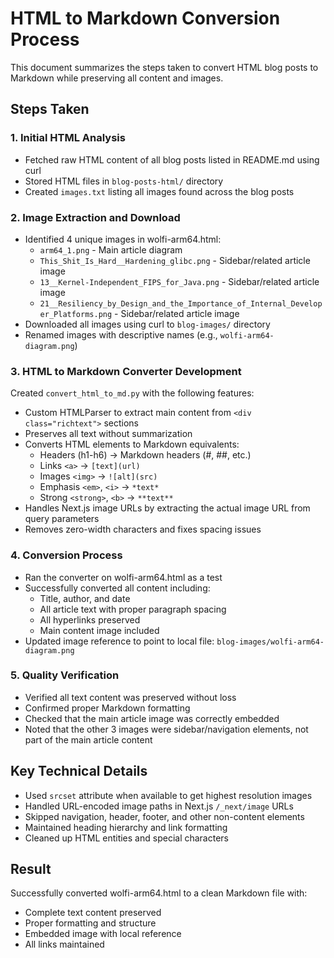 # HTML to Markdown Conversion Process

This document summarizes the steps taken to convert HTML blog posts to Markdown while preserving all content and images.

## Steps Taken

### 1. Initial HTML Analysis
- Fetched raw HTML content of all blog posts listed in README.md using curl
- Stored HTML files in `blog-posts-html/` directory
- Created `images.txt` listing all images found across the blog posts

### 2. Image Extraction and Download
- Identified 4 unique images in wolfi-arm64.html:
  - `arm64_1.png` - Main article diagram
  - `This_Shit_Is_Hard__Hardening_glibc.png` - Sidebar/related article image
  - `13__Kernel-Independent_FIPS_for_Java.png` - Sidebar/related article image
  - `21__Resiliency_by_Design_and_the_Importance_of_Internal_Developer_Platforms.png` - Sidebar/related article image
- Downloaded all images using curl to `blog-images/` directory
- Renamed images with descriptive names (e.g., `wolfi-arm64-diagram.png`)

### 3. HTML to Markdown Converter Development
Created `convert_html_to_md.py` with the following features:
- Custom HTMLParser to extract main content from `<div class="richtext">` sections
- Preserves all text without summarization
- Converts HTML elements to Markdown equivalents:
  - Headers (h1-h6) → Markdown headers (#, ##, etc.)
  - Links `<a>` → `[text](url)`
  - Images `<img>` → `![alt](src)`
  - Emphasis `<em>`, `<i>` → `*text*`
  - Strong `<strong>`, `<b>` → `**text**`
- Handles Next.js image URLs by extracting the actual image URL from query parameters
- Removes zero-width characters and fixes spacing issues

### 4. Conversion Process
- Ran the converter on wolfi-arm64.html as a test
- Successfully converted all content including:
  - Title, author, and date
  - All article text with proper paragraph spacing
  - All hyperlinks preserved
  - Main content image included
- Updated image reference to point to local file: `blog-images/wolfi-arm64-diagram.png`

### 5. Quality Verification
- Verified all text content was preserved without loss
- Confirmed proper Markdown formatting
- Checked that the main article image was correctly embedded
- Noted that the other 3 images were sidebar/navigation elements, not part of the main article content

## Key Technical Details

- Used `srcset` attribute when available to get highest resolution images
- Handled URL-encoded image paths in Next.js `/_next/image` URLs
- Skipped navigation, header, footer, and other non-content elements
- Maintained heading hierarchy and link formatting
- Cleaned up HTML entities and special characters

## Result

Successfully converted wolfi-arm64.html to a clean Markdown file with:
- Complete text content preserved
- Proper formatting and structure
- Embedded image with local reference
- All links maintained